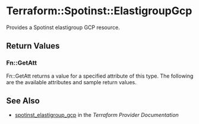 # Terraform::Spotinst::ElastigroupGcp

Provides a Spotinst elastigroup GCP resource.

## Return Values

### Fn::GetAtt

Fn::GetAtt returns a value for a specified attribute of this type. The following are the available attributes and sample return values.

## See Also

* [spotinst_elastigroup_gcp](https://www.terraform.io/docs/providers/spotinst/r/elastigroup_gcp.html) in the _Terraform Provider Documentation_